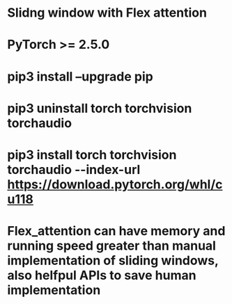 # Slidng window with Flex attention

# PyTorch >= 2.5.0
# pip3 install –upgrade pip
# pip3 uninstall torch torchvision torchaudio
# pip3 install torch torchvision torchaudio --index-url https://download.pytorch.org/whl/cu118
# Flex_attention can have memory and running speed greater than manual implementation of sliding windows, also helfpul APIs to save human implementation

